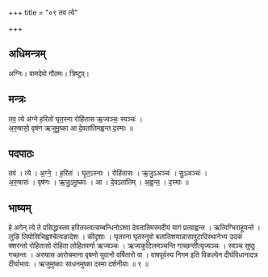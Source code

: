 +++
title = "०९ तव त्ये"

+++
## अधिमन्त्रम्
अग्निः। वामदेवो गौतमः। त्रिष्टुप्।

## मन्त्रः
तव॒ त्ये अ॑ग्ने ह॒रितो॑ घृत॒स्ना रोहि॑तास ऋ॒ज्वञ्चः॒ स्वञ्चः॑ ।  
अ॒रु॒षासो॒ वृष॑ण ऋजुमु॒ष्का आ दे॒वता॑तिमह्वन्त द॒स्माः ॥

## पदपाठः
तव॑ । त्ये । अ॒ग्ने॒ । ह॒रितः॑ । घृ॒त॒ऽस्नाः । रोहि॑तासः । ऋ॒जु॒ऽअञ्चः॑ । सु॒ऽअञ्चः॑ ।  
अ॒रु॒षासः॑ । वृष॑णः । ऋ॒जु॒ऽमु॒ष्काः । आ । दे॒वऽता॑तिम् । अ॒ह्व॒न्त॒ । द॒स्माः ॥

## भाष्यम्
हे अगेन् त्ये ते प्रसिद्धास्तव हरितस्त्वत्सम्बन्धिनोऽश्वा देवतातिमस्मदीयं यागं प्रत्याह्वन्त । ऋत्विग्भिराहूयन्ते । लुङि लिपोसिचिह्वश्चेत्यङादेशः । कीदृशाः । घृतस्ना घृतस्नुवो बलातिशयान्नासापुटादिस्थानेभ्य उदकं क्शरन्तो रोहितासो रोहिता लोहितवर्णा ऋज्वञ्चः । ऋज्वकुटिलमञ्चन्ति गाच्छन्तीत्यृज्वञ्चः । स्वञ्च सुष्ठु गच्छन्तः । अरुषास आरोचमाना वृषणो युवानो वर्षितारो वा । वाषपूर्वस्य निगम इति विकल्पेन दीर्घविधानादत्र दीर्घाभावः । ऋजुमुष्काः साधनमुष्का दस्मा दर्शनीयाः ॥ ९ ॥
